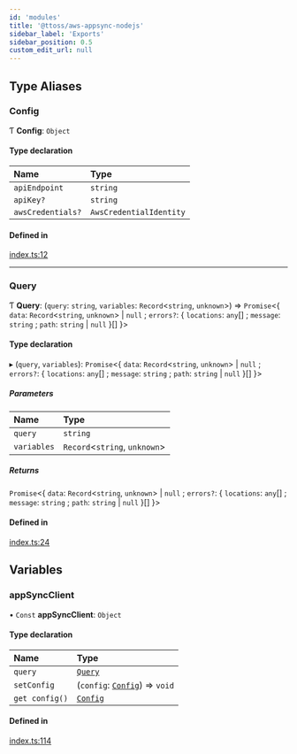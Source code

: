 ```yaml
---
id: 'modules'
title: '@ttoss/aws-appsync-nodejs'
sidebar_label: 'Exports'
sidebar_position: 0.5
custom_edit_url: null
---
```


## Type Aliases

### Config

Ƭ **Config**: `Object`

#### Type declaration

| Name              | Type                    |
| :---------------- | :---------------------- |
| `apiEndpoint`     | `string`                |
| `apiKey?`         | `string`                |
| `awsCredentials?` | `AwsCredentialIdentity` |

#### Defined in

[index.ts:12](https://github.com/ttoss/ttoss/blob/88632f1/packages/aws-appsync-nodejs/src/index.ts#L12)

---

### Query

Ƭ **Query**: (`query`: `string`, `variables`: `Record`<`string`, `unknown`\>) => `Promise`<{ `data`: `Record`<`string`, `unknown`\> \| `null` ; `errors?`: { `locations`: `any`[] ; `message`: `string` ; `path`: `string` \| `null` }[] }\>

#### Type declaration

▸ (`query`, `variables`): `Promise`<{ `data`: `Record`<`string`, `unknown`\> \| `null` ; `errors?`: { `locations`: `any`[] ; `message`: `string` ; `path`: `string` \| `null` }[] }\>

##### Parameters

| Name        | Type                           |
| :---------- | :----------------------------- |
| `query`     | `string`                       |
| `variables` | `Record`<`string`, `unknown`\> |

##### Returns

`Promise`<{ `data`: `Record`<`string`, `unknown`\> \| `null` ; `errors?`: { `locations`: `any`[] ; `message`: `string` ; `path`: `string` \| `null` }[] }\>

#### Defined in

[index.ts:24](https://github.com/ttoss/ttoss/blob/88632f1/packages/aws-appsync-nodejs/src/index.ts#L24)

## Variables

### appSyncClient

• `Const` **appSyncClient**: `Object`

#### Type declaration

| Name           | Type                                                |
| :------------- | :-------------------------------------------------- |
| `query`        | [`Query`](modules.md#query)                         |
| `setConfig`    | (`config`: [`Config`](modules.md#config)) => `void` |
| `get config()` | [`Config`](modules.md#config)                       |

#### Defined in

[index.ts:114](https://github.com/ttoss/ttoss/blob/88632f1/packages/aws-appsync-nodejs/src/index.ts#L114)
